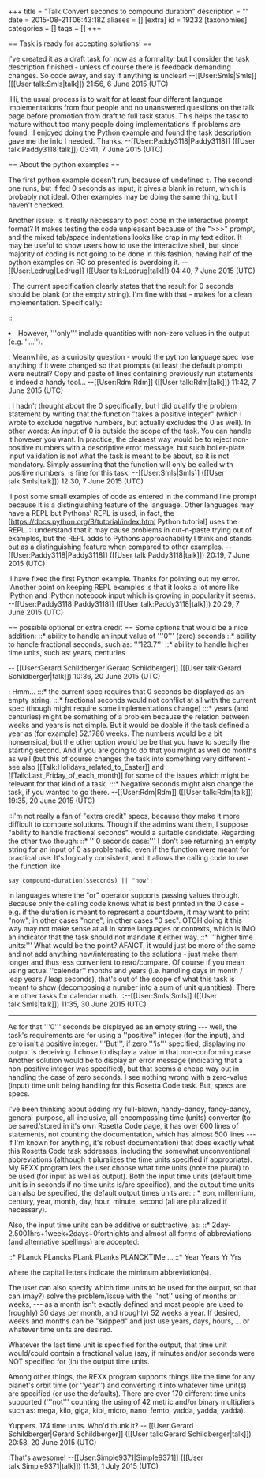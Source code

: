 +++
title = "Talk:Convert seconds to compound duration"
description = ""
date = 2015-08-21T06:43:18Z
aliases = []
[extra]
id = 19232
[taxonomies]
categories = []
tags = []
+++

== Task is ready for accepting solutions! ==

I've created it as a draft task for now as a formality, but I consider the task description finished - unless of course there is feedback demanding changes. So code away, and say if anything is unclear! --[[User:Smls|Smls]] ([[User talk:Smls|talk]]) 21:56, 6 June 2015 (UTC)‎

:Hi, the usual process is to wait for at least four different language implementations from four people and no unanswered questions on the talk page before promotion from draft to full task status. This helps the task to mature without too many people doing implementations if problems are found.
:I enjoyed doing the Python example and found the task description gave me the info I needed. Thanks. --[[User:Paddy3118|Paddy3118]] ([[User talk:Paddy3118|talk]]) 03:41, 7 June 2015 (UTC)

== About the python examples ==

The first python example doesn't run, because of undefined <code>t</code>.  The second one runs, but if fed 0 seconds as input, it gives a blank in return, which is probably not ideal.  Other examples may be doing the same thing, but I haven't checked.

Another issue: is it really necessary to post code in the interactive prompt format? It makes testing the code unpleasant because of the ">>>" prompt, and the mixed tab/space indentations looks like crap in my text editor. It may be useful to show users how to use the interactive shell, but since majority of coding is not going to be done in this fashion, having half of the python examples on RC so presented is overdoing it. --[[User:Ledrug|Ledrug]] ([[User talk:Ledrug|talk]]) 04:40, 7 June 2015 (UTC)

: The current specification clearly states that the result for 0 seconds should be blank (or the empty string). I'm fine with that - makes for a clean implementation. Specifically:

::<li>However, '''only''' include quantities with non-zero values in the output (e.g. ''...'').

: Meanwhile, as a curiosity question - would the python language spec lose anything if it were changed so that prompts (at least the default prompt) were neutral? Copy and paste of lines containing previously run statements is indeed a handy tool... --[[User:Rdm|Rdm]] ([[User talk:Rdm|talk]]) 11:42, 7 June 2015 (UTC)

: I hadn't thought about the 0 specifically, but I did qualify the problem statement by writing that the function "takes a positive integer" (which I wrote to exclude negative numbers, but actually excludes the 0 as well). In other words: An input of 0 is outside the scope of the task. You can handle it however you want. In practice, the cleanest way would be to reject non-positive numbers with a descriptive error message, but such boiler-plate input validation is not what the task is meant to be about, so it is not mandatory. Simply assuming that the function will only be called with positive numbers, is fine for this task. --[[User:Smls|Smls]] ([[User talk:Smls|talk]]) 12:30, 7 June 2015 (UTC)

:I post some small examples of code as entered in the command line prompt because it is a distinguishing feature of the language. Other languages may have a REPL but Pythons' REPL is used, in fact, the [https://docs.python.org/3/tutorial/index.html Python tutorial] uses the REPL.
:I understand that it may cause problems in cut-n-paste trying out of examples, but the REPL adds to Pythons approachability I think and stands out as a distinguishing feature when compared to other examples. --[[User:Paddy3118|Paddy3118]] ([[User talk:Paddy3118|talk]]) 20:19, 7 June 2015 (UTC)

:I have fixed the first Python example. Thanks for pointing out my error. 
:Another point on keeping REPL examples is that it looks a lot more like IPython and IPython notebook input which is growing in popularity it seems. --[[User:Paddy3118|Paddy3118]] ([[User talk:Paddy3118|talk]]) 20:29, 7 June 2015 (UTC)

== possible optional or extra credit ==
Some options that would be a nice addition:
::*   ability to handle an input value of   '''0'''   (zero) seconds 
::*   ability to handle fractional seconds, such as:    '''123.7'''
::*   ability to handle higher time units, such as:   years, centuries

-- [[User:Gerard Schildberger|Gerard Schildberger]] ([[User talk:Gerard Schildberger|talk]]) 10:36, 20 June 2015 (UTC)

: Hmm... 
:::* the current spec requires that 0 seconds be displayed as an empty string. 
:::* fractional seconds would not conflict at all with the current spec (though might require some implementations change)
:::* years (and centuries) might be something of a problem because the relation between weeks and years is not simple. But it would be doable if the task defined a year as (for example) 52.1786 weeks. The numbers would be a bit nonsensical, but the other option would be be that you have to specify the starting second. And if you are going to do that you might as well do months as well (but this of course changes the task into something very different - see also [[Talk:Holidays_related_to_Easter]] and [[Talk:Last_Friday_of_each_month]] for some of the issues which might be relevant for that kind of a task. 
:::* Negative seconds might also change the task, if you wanted to go there. --[[User:Rdm|Rdm]] ([[User talk:Rdm|talk]]) 19:35, 20 June 2015 (UTC)

::I'm not really a fan of "extra credit" specs, because they make it more difficult to compare solutions. Though if the admins want them, I suppose "ability to handle fractional seconds" would a suitable candidate. Regarding the other two though:
::* '''0 seconds case:''' I don't see returning an empty string for an input of 0 as problematic, even if the function were meant for practical use. It's logically consistent, and it allows the calling code to use the function like 
```perl6
say compound-duration($seconds) || "now";
```
 in languages where the "or" operator supports passing values through. Because only the calling code knows what is best printed in the 0 case - e.g. if the duration is meant to represent a countdown, it may want to print "now"; in other cases "none"; in other cases "0 sec". OTOH doing it this way may not make sense at all in some languages or contexts, which is IMO an indicator that the task should not mandate it either way.
::* '''higher time units:''' What would be the point? AFAICT, it would just be more of the same and not add anything new/interesting to the solutions - just make them longer and thus less convenient to read/compare. Of course if you mean using actual ''calendar'' months and years (i.e. handling days in month / leap years / leap seconds), that's out of the scope of what this task is meant to show (decomposing a number into a sum of unit quantities). There are other tasks for calendar math.
::--[[User:Smls|Smls]] ([[User talk:Smls|talk]]) 11:35, 30 June 2015 (UTC)

-----

As for that   '''0'''   seconds be displayed as an empty string --- well, the task's requirements are for using a   ''positive''   integer (for the input), and zero isn't a positive integer.   '''But''', if zero '''is''' specified, displaying no output is deceiving.   I chose to display a value in that non-conforming case.   Another solution would be to display an error message (indicating that a non-positive integer was specified), but that seems a cheap way out in handling the case of zero seconds.   I see nothing wrong with a zero-value (input) time unit being handling for this Rosetta Code task.   But, specs are specs. 

I've been thinking about adding my full-blown, handy-dandy, fancy-dancy, general-purpose, all-inclusive, all-encompassing time (units) converter (to be saved/stored in it's own Rosetta Code page, it has over 600 lines of statements, not counting the documentation, which has almost 500 lines --- if I'm known for anything, it's robust documentation)   that does exactly what this Rosetta Code task addresses, including the somewhat unconventional abbreviations   (although it pluralizes the time units specified if appropriate).   My REXX program lets the user choose what time units (note the plural) to be used (for input as well as output).   Both the input time units (default time unit is in seconds if no time units is/are specified), and the output time units can also be specified, the default output times units are: 
::* eon, millennium, century, year, month, day, hour, minute, second
(all are pluralized if necessary). 

Also, the input time units can be additive or subtractive, as: 
::*   2day-2.5001hrs+1week+2days+0fortnights
and almost all forms of abbreviations (and alternative spellings) are accepted:

::*   PLanck PLancks PLank PLanks PLANCKTIMe ...
::*   Year Years Yr Yrs 

where the capital letters indicate the minimum abbreviation(s).

The user can also specify which time units to be used for the output, so that can (may?) solve the problem/issue with the   ''not''   using of months or weeks, --- as a month isn't exactly defined and most people are used to (roughly) 30 days per month, and (roughly) 52 weeks a year.   If desired, weeks and months can be "skipped" and just use years, days, hours, ...   or whatever time units are desired. 

Whatever the last time unit is specified for the output, that time unit would/could contain a fractional value (say, if minutes and/or seconds were NOT specified for (in) the output time units.

Among other things, the REXX program supports things like the time for any planet's orbit time (or ''year'')   and converting it into whatever time unit(s) are specified (or use the defaults).   There are over 170 different time units supported ('''not''' counting the using of 42 metric and/or binary multipliers such as:   mega, kilo, giga, kibi, micro, nano, femto,   yadda, yadda, yadda).

Yuppers.    174 time units.    Who'd thunk it?   -- [[User:Gerard Schildberger|Gerard Schildberger]] ([[User talk:Gerard Schildberger|talk]]) 20:58, 20 June 2015 (UTC)


:That's awesome! --[[User:Simple9371|Simple9371]] ([[User talk:Simple9371|talk]]) 11:31, 1 July 2015 (UTC)
